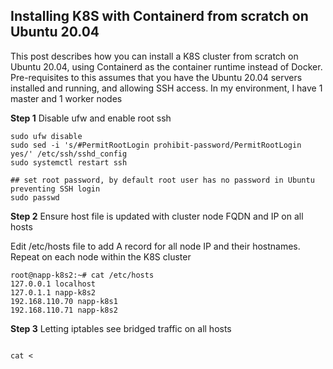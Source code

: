## Installing K8S with Containerd from scratch on Ubuntu 20.04

This post describes how you can install a K8S cluster from scratch on Ubuntu 20.04, using Containerd as the container runtime instead of Docker. Pre-requisites to this assumes that you have the Ubuntu 20.04 servers installed and running, and allowing SSH access. In my environment, I have 1 master and 1 worker nodes


**Step 1** Disable ufw and enable root ssh


<pre><code>sudo ufw disable
sudo sed -i 's/#PermitRootLogin prohibit-password/PermitRootLogin yes/' /etc/ssh/sshd_config
sudo systemctl restart ssh</code></pre>

<pre><code>## set root password, by default root user has no password in Ubuntu preventing SSH login
sudo passwd</code></pre>

**Step 2** Ensure host file is updated with cluster node FQDN and IP on all hosts

Edit /etc/hosts file to add A record for all node IP and their hostnames. Repeat on each node within the K8S cluster

<pre><code>root@napp-k8s2:~# cat /etc/hosts
127.0.0.1 localhost
127.0.1.1 napp-k8s2
192.168.110.70 napp-k8s1
192.168.110.71 napp-k8s2</code></pre>

**Step 3** Letting iptables see bridged traffic on all hosts

<pre><code>
cat <<EOF | sudo tee /etc/modules-load.d/k8s.conf
br_netfilter
EOF
cat <<EOF | sudo tee /etc/sysctl.d/k8s.conf
net.bridge.bridge-nf-call-ip6tables = 1
net.bridge.bridge-nf-call-iptables = 1
EOF
sudo sysctl --system</code></pre>

